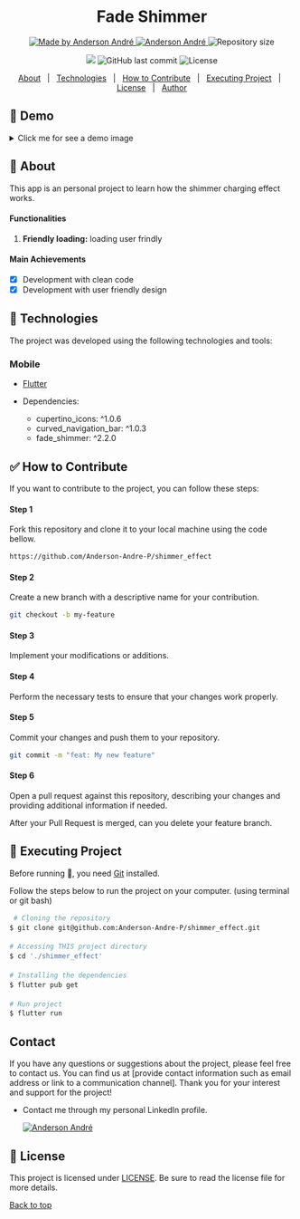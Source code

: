 <h1 align="center">Fade Shimmer</h1>

<p align="center">
  <a href="https://github.com/Anderson-Andre-P/fade-shimmer">
    <img alt="Made by Anderson André" src="https://img.shields.io/badge/-Github-6615F5?style=for-the-badge&logo=Github&logoColor=white&link=https://github.com/Anderson-Andre-P" />
  </a>
  <a href="https://www.linkedin.com/in/anderson-andre-pereira/">
      <img alt="Anderson André" src="https://img.shields.io/badge/-Anderson%20André-6615F5?style=for-the-badge&logo=Linkedin&logoColor=white" />
   </a>
  <img alt="Repository size" src="https://img.shields.io/github/repo-size/Anderson-Andre-P/fade-shimmer?style=for-the-badge&label=Repo%20Size:&labelColor=6615F5&color=6615F5">
  </p>

  <p align="center">
    <img src="https://img.shields.io/badge/fade_shimmer-05.10.23-6615F5?style=for-the-badge&labelColor=6615F5">
    <img alt="GitHub last commit" src="https://img.shields.io/github/last-commit/Anderson-Andre-P/fade-shimmer?style=for-the-badge&label=last%20commit:&labelColor=6615F5&color=6615F5">
    <img alt="License" src="https://img.shields.io/badge/license-MIT-6615F5?style=for-the-badge&labelColor=6615F5&color=6615F5">
</p>

<p align="center">
  <a href="#dart-about">About</a> &#xa0; | &#xa0; 
  <a href="#rocket-technologies">Technologies</a> &#xa0; | &#xa0;
  <a href="#white_check_mark-how-to-contribute">How to Contribute</a> &#xa0; | &#xa0;
  <a href="#checkered_flag-executing-project">Executing Project</a> &#xa0; | &#xa0;
  <a href="#memo-license">License</a> &#xa0; | &#xa0;
  <a href="https://github.com/Anderson-Andre-P" target="_blank">Author</a>
</p>

## :link: Demo

<details>

<summary>Click me for see a demo image</summary>
<div align="center" style="width: 200px;">

![Shimmer Effect](/shimmer_effect.gif)

</div>

</details>

## :dart: About

This app is an personal project to learn how the shimmer charging effect works.

#### Functionalities

1. **Friendly loading:** loading user frindly

#### Main Achievements

- [x] Development with clean code
- [x] Development with user friendly design

## :rocket: Technologies

The project was developed using the following technologies and tools:

### Mobile

- [Flutter](https://flutter.dev/)

- Dependencies:

  - cupertino_icons: ^1.0.6
  - curved_navigation_bar: ^1.0.3
  - fade_shimmer: ^2.2.0

## :white_check_mark: How to Contribute

If you want to contribute to the project, you can follow these steps:

#### Step 1

Fork this repository and clone it to your local machine using the code bellow.

```bash
https://github.com/Anderson-Andre-P/shimmer_effect
```

#### Step 2

Create a new branch with a descriptive name for your contribution.

```bash
git checkout -b my-feature
```

#### Step 3

Implement your modifications or additions.

#### Step 4

Perform the necessary tests to ensure that your changes work properly.

#### Step 5

Commit your changes and push them to your repository.

```bash
git commit -m "feat: My new feature"
```

#### Step 6

Open a pull request against this repository, describing your changes and providing additional information if needed.

After your Pull Request is merged, can you delete your feature branch.

## :checkered_flag: Executing Project

Before running :checkered_flag:, you need [Git](https://git-scm.com) installed.

Follow the steps below to run the project on your computer. (using terminal or git bash)

```bash
 # Cloning the repository
$ git clone git@github.com:Anderson-Andre-P/shimmer_effect.git

# Accessing THIS project directory
$ cd './shimmer_effect'

# Installing the dependencies
$ flutter pub get

# Run project
$ flutter run
```

## Contact

If you have any questions or suggestions about the project, please feel free to contact us. You can find us at [provide contact information such as email address or link to a communication channel]. Thank you for your interest and support for the project!

- Contact me through my personal LinkedIn profile.

  <a href="https://www.linkedin.com/in/anderson-andre-pereira/">
  <img alt="Anderson André" src="https://img.shields.io/badge/-Anderson%20André-6615F5?style=for-the-badge&logo=Linkedin&logoColor=white" />
  </a>

<!-- &#xa0; -->

## :memo: License

This project is licensed under [LICENSE](LICENSE.md). Be sure to read the license file for more details.

<a href="#top">Back to top</a>
